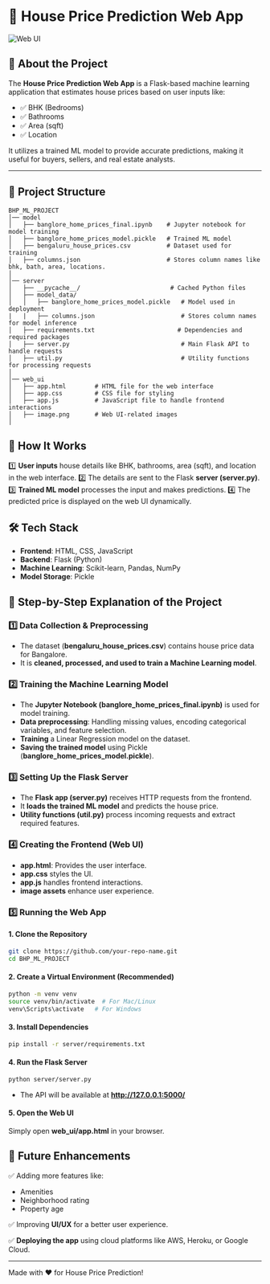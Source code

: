 # 🏡 House Price Prediction Web App

![Web UI](https://github.com/user-attachments/assets/2017aa52-96ff-4d38-b4d2-21c7bb91e4d6)


## 📌 About the Project

The **House Price Prediction Web App** is a Flask-based machine learning application that estimates house prices based on user inputs like:
- ✅ BHK (Bedrooms)
- ✅ Bathrooms
- ✅ Area (sqft)
- ✅ Location

It utilizes a trained ML model to provide accurate predictions, making it useful for buyers, sellers, and real estate analysts.

---

## 📂 Project Structure

```
BHP_ML_PROJECT
│── model
│   ├── banglore_home_prices_final.ipynb    # Jupyter notebook for model training
│   ├── banglore_home_prices_model.pickle   # Trained ML model
│   ├── bengaluru_house_prices.csv          # Dataset used for training
│   ├── columns.json                        # Stores column names like bhk, bath, area, locations.
│
│── server
│   ├── __pycache__/                         # Cached Python files
│   ├── model_data/
│   │   ├── banglore_home_prices_model.pickle   # Model used in deployment
|   |   ├── columns.json                        # Stores column names for model inference
│   ├── requirements.txt                       # Dependencies and required packages
│   ├── server.py                               # Main Flask API to handle requests
│   ├── util.py                                 # Utility functions for processing requests
│
│── web_ui
│   ├── app.html        # HTML file for the web interface
│   ├── app.css         # CSS file for styling
│   ├── app.js          # JavaScript file to handle frontend interactions
│   ├── image.png       # Web UI-related images
│
```

## 🎯 How It Works

1️⃣ **User inputs** house details like BHK, bathrooms, area (sqft), and location in the web interface.
2️⃣ The details are sent to the Flask **server (server.py)**.
3️⃣ **Trained ML model** processes the input and makes predictions.
4️⃣ The predicted price is displayed on the web UI dynamically.

## 🛠 Tech Stack

- **Frontend**: HTML, CSS, JavaScript
- **Backend**: Flask (Python)
- **Machine Learning**: Scikit-learn, Pandas, NumPy
- **Model Storage**: Pickle

## 📂 Step-by-Step Explanation of the Project

### 1️⃣ Data Collection & Preprocessing
- The dataset (**bengaluru_house_prices.csv**) contains house price data for Bangalore.
- It is **cleaned, processed, and used to train a Machine Learning model**.

### 2️⃣ Training the Machine Learning Model
- The **Jupyter Notebook (banglore_home_prices_final.ipynb)** is used for model training.
- **Data preprocessing**: Handling missing values, encoding categorical variables, and feature selection.
- **Training** a Linear Regression model on the dataset.
- **Saving the trained model** using Pickle (**banglore_home_prices_model.pickle**).

### 3️⃣ Setting Up the Flask Server
- The **Flask app (server.py)** receives HTTP requests from the frontend.
- It **loads the trained ML model** and predicts the house price.
- **Utility functions (util.py)** process incoming requests and extract required features.

### 4️⃣ Creating the Frontend (Web UI)
- **app.html**: Provides the user interface.
- **app.css** styles the UI.
- **app.js** handles frontend interactions.
- **image assets** enhance user experience.

### 5️⃣ Running the Web App

#### 1. Clone the Repository
```bash
git clone https://github.com/your-repo-name.git
cd BHP_ML_PROJECT
```

#### 2. Create a Virtual Environment (Recommended)
```sh
python -m venv venv
source venv/bin/activate  # For Mac/Linux
venv\Scripts\activate   # For Windows
```

#### 3. Install Dependencies
```sh
pip install -r server/requirements.txt
```

#### 4. Run the Flask Server
```sh
python server/server.py
```
- The API will be available at **http://127.0.0.1:5000/**

#### 5. Open the Web UI
Simply open **web_ui/app.html** in your browser.

## 🔮 Future Enhancements

✅ Adding more features like:
- Amenities
- Neighborhood rating
- Property age

✅ Improving **UI/UX** for a better user experience.

✅ **Deploying the app** using cloud platforms like AWS, Heroku, or Google Cloud.

---
Made with ❤️ for House Price Prediction!

